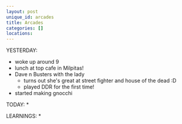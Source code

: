 ```yaml
---
layout: post
unique_id: arcades
title: Arcades
categories: []
locations: 
---
```


YESTERDAY:
* woke up around 9
* lunch at top cafe in Milpitas!
* Dave n Busters with the lady
  * turns out she's great at street fighter and house of the dead :D
  * played DDR for the first time!
* started making gnocchi

TODAY:
* 

LEARNINGS:
* 
